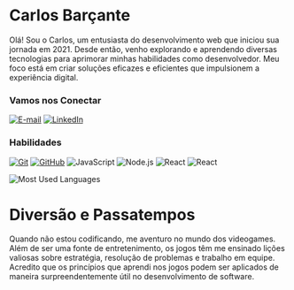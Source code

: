
# Carlos Barçante

Olá! Sou o Carlos, um entusiasta do desenvolvimento web que iniciou sua jornada em 2021. Desde então, venho explorando e aprendendo diversas tecnologias para aprimorar minhas habilidades como desenvolvedor. Meu foco está em criar soluções eficazes e eficientes que impulsionem a experiência digital.

### Vamos nos Conectar

[![E-mail](https://img.shields.io/badge/-Email-000?style=for-the-badge&logo=microsoft-outlook&logoColor=E94D5F)](mailto:barcantecarlosdev@gmail.com)
[![LinkedIn](https://img.shields.io/badge/-LinkedIn-000?style=for-the-badge&logo=linkedin&logoColor=30A3DC)](https://www.linkedin.com/in/carlos-eduardo-barçante-gomes-8500b6241/)

### Habilidades

[![Git](https://img.shields.io/badge/Git-000?style=for-the-badge&logo=git&logoColor=E94D5F)](https://git-scm.com/doc) 
[![GitHub](https://img.shields.io/badge/GitHub-000?style=for-the-badge&logo=github)](https://docs.github.com/)
![JavaScript](https://img.shields.io/badge/JavaScript-000?style=for-the-badge&logo=javascript)
![Node.js](https://img.shields.io/badge/Node.js-000?style=for-the-badge&logo=node.js)
![React](https://img.shields.io/badge/React-000?style=for-the-badge&logo=react)
![React](https://img.shields.io/badge/MongoDB-000?style=for-the-badge&logo=mongodb)

![Most Used Languages](https://github-readme-stats-git-masterrstaa-rickstaa.vercel.app/api/top-langs/?username=CarlosBarcante&layout=compact&bg_color=000&border_color=30A3DC&title_color=E94D5F&text_color=FFF)

# Diversão e Passatempos

Quando não estou codificando, me aventuro no mundo dos videogames. Além de ser uma fonte de entretenimento, os jogos têm me ensinado lições valiosas sobre estratégia, resolução de problemas e trabalho em equipe. Acredito que os princípios que aprendi nos jogos podem ser aplicados de maneira surpreendentemente útil no desenvolvimento de software.
